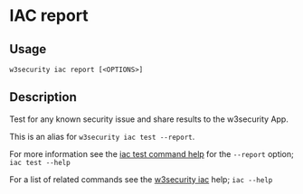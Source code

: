 # IAC report

## Usage

`w3security iac report [<OPTIONS>]`

## Description

Test for any known security issue and share results to the w3security App.

This is an alias for `w3security iac test --report`.

For more information see the [iac test command help](iac-test.md) for the `--report` option; `iac test --help`

For a list of related commands see the [w3security iac](iac.md) help; `iac --help`
